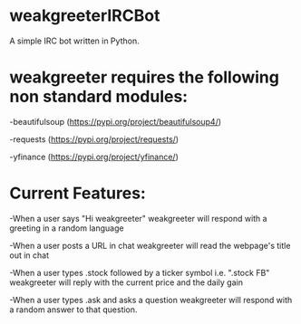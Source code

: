 # weakgreeterIRCBot

A simple IRC bot written in Python.

# weakgreeter requires the following non standard modules:

-beautifulsoup (https://pypi.org/project/beautifulsoup4/) 

-requests (https://pypi.org/project/requests/)

-yfinance (https://pypi.org/project/yfinance/)

# Current Features:

-When a user says "Hi weakgreeter" weakgreeter will respond with a greeting in a random language

-When a user posts a URL in chat weakgreeter will read the webpage's title out in chat

-When a user types .stock followed by a ticker symbol i.e. ".stock FB" weakgreeter will reply with the current price and the daily gain

-When a user types .ask and asks a question weakgreeter will respond with a random answer to that question.
